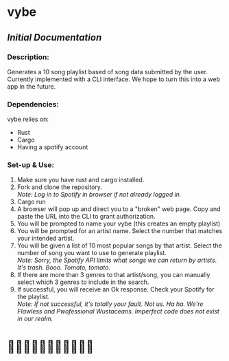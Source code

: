 # **vybe**
## *Initial Documentation*

### Description:
Generates a 10 song playlist based of song data submitted by the user.  Currently implemented with a CLI interface.  We hope to turn this into a web app in the future.

### Dependencies:
vybe relies on:
* Rust
* Cargo
* Having a spotify account

### Set-up & Use:

1. Make sure you have rust and cargo installed.
2. Fork and clone the repository.<br/>
*Note: Log in to Spotify in browser if not already logged in.*
3. Cargo run
4. A browser will pop up and direct you to a "broken" web page. Copy and paste the URL into the CLI to grant authorization. 
5. You will be prompted to name your vybe (this creates an empty playlist)
6. You will be prompted for an artist name.  Select the number that matches your intended artist.
7. You will be given a list of 10 most popular songs by that artist. Select the number of song you want to use to generate playlist.<br/>
*Note: Sorry, the Spotify API limits what songs we can return by artists. It's trash. Booo. Tomato, tomato.*
8. If there are more than 3 genres to that artist/song, you can manually select which 3 genres to include in the search.
9. If successful, you will receive an Ok response. Check your Spotify for the playlist.<br/>
*Note: If not successful, it's totally your fault. Not us. Ha ha. We're Flawless and Pwofessional Wustaceans. Imperfect code does not exist in our realm.*

# 🦀🦀🦀🦀🦀🦀🦀🦀🦀🦀🦀